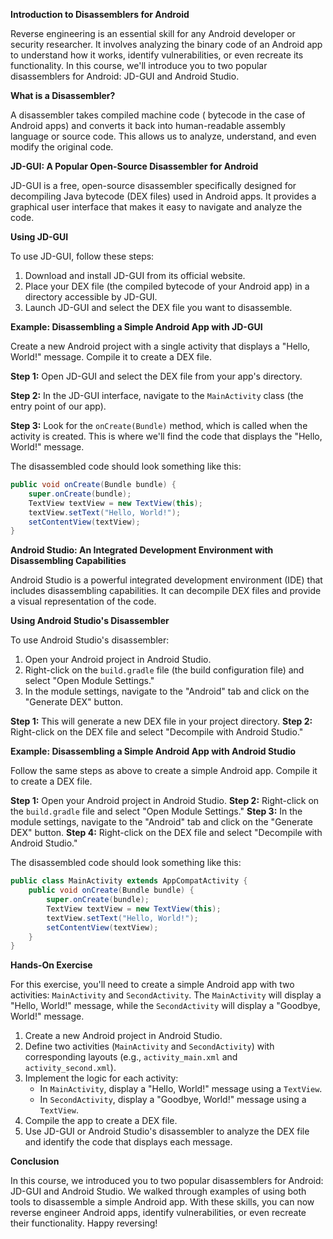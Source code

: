 **Introduction to Disassemblers for Android**

Reverse engineering is an essential skill for any Android developer or security researcher. It involves analyzing the binary code of an Android app to understand how it works, identify vulnerabilities, or even recreate its functionality. In this course, we'll introduce you to two popular disassemblers for Android: JD-GUI and Android Studio.

**What is a Disassembler?**

A disassembler takes compiled machine code ( bytecode in the case of Android apps) and converts it back into human-readable assembly language or source code. This allows us to analyze, understand, and even modify the original code.

**JD-GUI: A Popular Open-Source Disassembler for Android**

JD-GUI is a free, open-source disassembler specifically designed for decompiling Java bytecode (DEX files) used in Android apps. It provides a graphical user interface that makes it easy to navigate and analyze the code.

**Using JD-GUI**

To use JD-GUI, follow these steps:

1. Download and install JD-GUI from its official website.
2. Place your DEX file (the compiled bytecode of your Android app) in a directory accessible by JD-GUI.
3. Launch JD-GUI and select the DEX file you want to disassemble.

**Example: Disassembling a Simple Android App with JD-GUI**

Create a new Android project with a single activity that displays a "Hello, World!" message. Compile it to create a DEX file.

**Step 1:** Open JD-GUI and select the DEX file from your app's directory.

**Step 2:** In the JD-GUI interface, navigate to the `MainActivity` class (the entry point of our app).

**Step 3:** Look for the `onCreate(Bundle)` method, which is called when the activity is created. This is where we'll find the code that displays the "Hello, World!" message.

The disassembled code should look something like this:
```java
public void onCreate(Bundle bundle) {
    super.onCreate(bundle);
    TextView textView = new TextView(this);
    textView.setText("Hello, World!");
    setContentView(textView);
}
```
**Android Studio: An Integrated Development Environment with Disassembling Capabilities**

Android Studio is a powerful integrated development environment (IDE) that includes disassembling capabilities. It can decompile DEX files and provide a visual representation of the code.

**Using Android Studio's Disassembler**

To use Android Studio's disassembler:

1. Open your Android project in Android Studio.
2. Right-click on the `build.gradle` file (the build configuration file) and select "Open Module Settings."
3. In the module settings, navigate to the "Android" tab and click on the "Generate DEX" button.

**Step 1:** This will generate a new DEX file in your project directory.
**Step 2:** Right-click on the DEX file and select "Decompile with Android Studio."

**Example: Disassembling a Simple Android App with Android Studio**

Follow the same steps as above to create a simple Android app. Compile it to create a DEX file.

**Step 1:** Open your Android project in Android Studio.
**Step 2:** Right-click on the `build.gradle` file and select "Open Module Settings."
**Step 3:** In the module settings, navigate to the "Android" tab and click on the "Generate DEX" button.
**Step 4:** Right-click on the DEX file and select "Decompile with Android Studio."

The disassembled code should look something like this:
```java
public class MainActivity extends AppCompatActivity {
    public void onCreate(Bundle bundle) {
        super.onCreate(bundle);
        TextView textView = new TextView(this);
        textView.setText("Hello, World!");
        setContentView(textView);
    }
}
```
**Hands-On Exercise**

For this exercise, you'll need to create a simple Android app with two activities: `MainActivity` and `SecondActivity`. The `MainActivity` will display a "Hello, World!" message, while the `SecondActivity` will display a "Goodbye, World!" message.

1. Create a new Android project in Android Studio.
2. Define two activities (`MainActivity` and `SecondActivity`) with corresponding layouts (e.g., `activity_main.xml` and `activity_second.xml`).
3. Implement the logic for each activity:
	* In `MainActivity`, display a "Hello, World!" message using a `TextView`.
	* In `SecondActivity`, display a "Goodbye, World!" message using a `TextView`.
4. Compile the app to create a DEX file.
5. Use JD-GUI or Android Studio's disassembler to analyze the DEX file and identify the code that displays each message.

**Conclusion**

In this course, we introduced you to two popular disassemblers for Android: JD-GUI and Android Studio. We walked through examples of using both tools to disassemble a simple Android app. With these skills, you can now reverse engineer Android apps, identify vulnerabilities, or even recreate their functionality. Happy reversing!